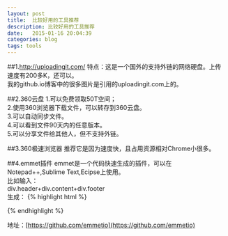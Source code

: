 ```yaml
---
layout: post
title:  比较好用的工具推荐
description: 比较好用的工具推荐
date:   2015-01-16 20:04:39
categories: blog
tags: tools
---
```

##1.http://uploadingit.com/
特点：这是一个国外的支持外链的网络硬盘。上传速度有200多K，还可以。   
我的github.io博客中的很多图片是引用的uploadingit.com上的。

##2.360云盘
1.可以免费领取50T空间；  
2.使用360浏览器下载文件，可以转存到360云盘。  
3.可以自动同步文件。  
4.可以看到文件90天内的任意版本。  
5.可以分享文件给其他人，但不支持外链。  

##3.360极速浏览器
推荐它是因为速度快，且占用资源相对Chrome小很多。

##4.emmet插件
emmet是一个代码快速生成的插件，可以在Notepad++,Sublime Text,Ecipse上使用。  
比如输入：  
div.header+div.content+div.footer  
生成：
{% highlight html %}
<div class="header"></div>
<div class="content"></div>
<div class="footer"></div>
{% endhighlight %}

地址：[https://github.com/emmetio](https://github.com/emmetio)